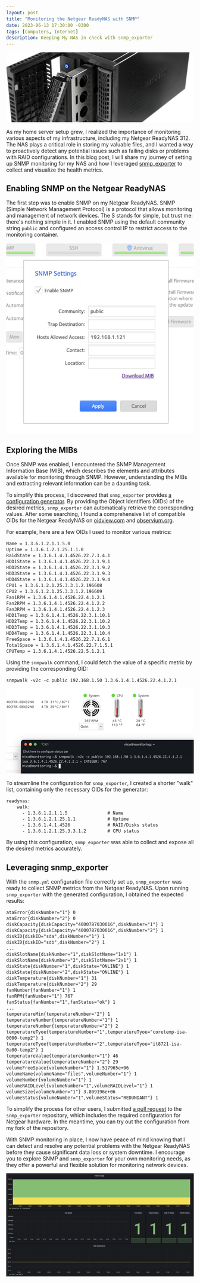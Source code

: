 ```yaml
---
layout: post
title: "Monitoring the Netgear ReadyNAS with SNMP"
date: 2023-06-13 17:30:00 -0300
tags: [Computers, Internet]
description: Keeping My NAS in check with snmp_exporter
---
```


![ReadyNAS 312](/assets/images/monitoring-readynas-1/readynas312.jpg)

As my home server setup grew, I realized the importance of monitoring various aspects of my infrastructure, including my Netgear ReadyNAS 312. The NAS plays a critical role in storing my valuable files, and I wanted a way to proactively detect any potential issues such as failing disks or problems with RAID configurations. In this blog post, I will share my journey of setting up SNMP monitoring for my NAS and how I leveraged [snmp_exporter](https://github.com/prometheus/snmp_exporter) to collect and visualize the health metrics.

## Enabling SNMP on the Netgear ReadyNAS

The first step was to enable SNMP on my Netgear ReadyNAS. SNMP (Simple Network Management Protocol) is a protocol that allows monitoring and management of network devices. The S stands for simple, but trust me: there's nothing simple in it. I enabled SNMP using the default community string `public` and configured an access control IP to restrict access to the monitoring container.

![ReadyNAS SNMP settings](/assets/images/monitoring-readynas-1/snmp-settings.jpg)


## Exploring the MIBs

Once SNMP was enabled, I encountered the SNMP Management Information Base (MIB), which describes the elements and attributes available for monitoring through SNMP. However, understanding the MIBs and extracting relevant information can be a daunting task.

To simplify this process, I discovered that `snmp_exporter` provides [a configuration generator](https://github.com/prometheus/snmp_exporter/tree/main/generator). By providing the Object Identifiers (OIDs) of the desired metrics, `snmp_exporter` can automatically retrieve the corresponding values. After some searching, I found a comprehensive list of compatible OIDs for the Netgear ReadyNAS on [oidview.com](https://www.oidview.com/mibs/4526/READYNAS-MIB.html) and [observium.org](https://mibs.observium.org/mib/READYDATAOS-MIB/).

For example, here are a few OIDs I used to monitor various metrics:

```
Name = 1.3.6.1.2.1.1.5.0
Uptime = 1.3.6.1.2.1.25.1.1.0
RaidState = 1.3.6.1.4.1.4526.22.7.1.4.1
HDD1State = 1.3.6.1.4.1.4526.22.3.1.9.1
HDD2State = 1.3.6.1.4.1.4526.22.3.1.9.2
HDD3State = 1.3.6.1.4.1.4526.22.3.1.9.3
HDD4State = 1.3.6.1.4.1.4526.22.3.1.9.4
CPU1 = 1.3.6.1.2.1.25.3.3.1.2.196608
CPU2 = 1.3.6.1.2.1.25.3.3.1.2.196609
Fan1RPM = 1.3.6.1.4.1.4526.22.4.1.2.1
Fan2RPM = 1.3.6.1.4.1.4526.22.4.1.2.2
Fan3RPM = 1.3.6.1.4.1.4526.22.4.1.2.3
HDD1Temp = 1.3.6.1.4.1.4526.22.3.1.10.1
HDD2Temp = 1.3.6.1.4.1.4526.22.3.1.10.2
HDD3Temp = 1.3.6.1.4.1.4526.22.3.1.10.3
HDD4Temp = 1.3.6.1.4.1.4526.22.3.1.10.4
FreeSpace = 1.3.6.1.4.1.4526.22.7.1.6.1
TotalSpace = 1.3.6.1.4.1.4526.22.7.1.5.1
CPUTemp = 1.3.6.1.4.1.4526.22.5.1.2.1
```

Using the `snmpwalk` command, I could fetch the value of a specific metric by providing the corresponding OID:

```
snmpwalk -v2c -c public 192.168.1.50 1.3.6.1.4.1.4526.22.4.1.2.1
```

![snmpwalk command](/assets/images/monitoring-readynas-1/snmpwalk.jpg)


To streamline the configuration for `snmp_exporter`, I created a shorter "walk" list, containing only the necessary OIDs for the generator:

```
readynas:
    walk:
      - 1.3.6.1.2.1.1.5               # Name
      - 1.3.6.1.2.1.25.1.1            # Uptime
      - 1.3.6.1.4.1.4526              # RAID/Disks status
      - 1.3.6.1.2.1.25.3.3.1.2        # CPU status

```

By using this configuration, `snmp_exporter` was able to collect and expose all the desired metrics accurately.

## Leveraging snmp_exporter

With the `snmp.yml` configuration file correctly set up, `snmp_exporter` was ready to collect SNMP metrics from the Netgear ReadyNAS. Upon running `snmp_exporter` with the generated configuration, I obtained the expected results:

```
ataError{diskNumber="1"} 0
ataError{diskNumber="2"} 0
diskCapacity{diskCapacity="4000787030016",diskNumber="1"} 1
diskCapacity{diskCapacity="4000787030016",diskNumber="2"} 1
diskID{diskID="sda",diskNumber="1"} 1
diskID{diskID="sdb",diskNumber="2"} 1
...
diskSlotName{diskNumber="1",diskSlotName="1x1"} 1
diskSlotName{diskNumber="2",diskSlotName="2x1"} 1
diskState{diskNumber="1",diskState="ONLINE"} 1
diskState{diskNumber="2",diskState="ONLINE"} 1
diskTemperature{diskNumber="1"} 31
diskTemperature{diskNumber="2"} 29
fanNumber{fanNumber="1"} 1
fanRPM{fanNumber="1"} 767
fanStatus{fanNumber="1",fanStatus="ok"} 1
...
temperatureMin{temperatureNumber="2"} 1
temperatureNumber{temperatureNumber="1"} 1
temperatureNumber{temperatureNumber="2"} 2
temperatureTyoe{temperatureNumber="1",temperatureTyoe="coretemp-isa-0000-temp2"} 1
temperatureTyoe{temperatureNumber="2",temperatureTyoe="it8721-isa-0a00-temp2"} 1
temperatureValue{temperatureNumber="1"} 46
temperatureValue{temperatureNumber="2"} 29
volumeFreeSpace{volumeNumber="1"} 1.517965e+06
volumeName{volumeName="files",volumeNumber="1"} 1
volumeNumber{volumeNumber="1"} 1
volumeRAIDLevel{volumeNumber="1",volumeRAIDLevel="1"} 1
volumeSize{volumeNumber="1"} 3.809196e+06
volumeStatus{volumeNumber="1",volumeStatus="REDUNDANT"} 1

```

To simplify the process for other users, I submitted [a pull request](https://github.com/prometheus/snmp_exporter/pull/895) to the `snmp_exporter` repository, which includes the required configuration for Netgear hardware. In the meantime, you can try out the configuration from my fork of the repository.

With SNMP monitoring in place, I now have peace of mind knowing that I can detect and resolve any potential problems with the Netgear ReadyNAS before they cause significant data loss or system downtime. I encourage you to explore SNMP and `snmp_exporter` for your own monitoring needs, as they offer a powerful and flexible solution for monitoring network devices.

![Grafana dashboard](/assets/images/monitoring-readynas-1/grafana-dashboard.jpg)
